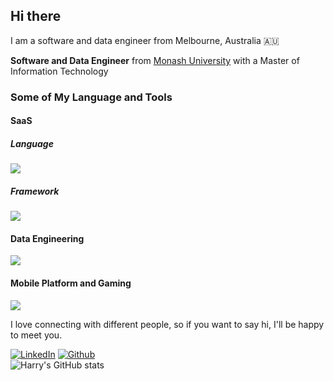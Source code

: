 <h2>Hi there</h2>
<p> I am a software and data engineer from Melbourne, Australia 🇦🇺</p>
<p><b>Software and Data Engineer</b> from <a href="https://monash.edu">Monash University<a> with a Master of Information Technology</br>
 </p>
<h3>Some of My Language and Tools</h3>

<h4>SaaS</h4>
<h5>Language</h5>
<img src="https://skillicons.dev/icons?i=ts,js,html,css,java,nodejs,dotnet,bootstrap,materialui" />
<h5>Framework</h5>
<img src="https://skillicons.dev/icons?i=react,angular,spring,hibernate,maven,flask,django" />
<h4>Data Engineering</h4>
<img src="https://skillicons.dev/icons?i=py,pytorch,kafka,tensorflow,r,matlab,octave,mysql,postgres,mongo,cassandra,ipfs" />
<h4>Mobile Platform and Gaming</h4>
<img src="https://skillicons.dev/icons?i=kotlin,swift,unity,unreal,cs" />

<p>I love connecting with different people, so if you want to say hi, I'll be happy to meet you.</p>

[![LinkedIn](https://img.shields.io/badge/-HarryZhan-blue?style=flat-square&logo=Linkedin&logoColor=white&link=https://www.linkedin.com/in/harry-zhan-watson-30486b134/)](https://www.linkedin.com/in/harry-zhan-watson-30486b134/)
[![Github](https://img.shields.io/github/followers/watanaberyunosuke?label=follow&style=social)](https://github.com/watanaberyunosuke) <br>
![Harry's GitHub stats](https://github-readme-stats.vercel.app/api?username=watanaberyunosuke&show_icons=true&theme=prussian)


